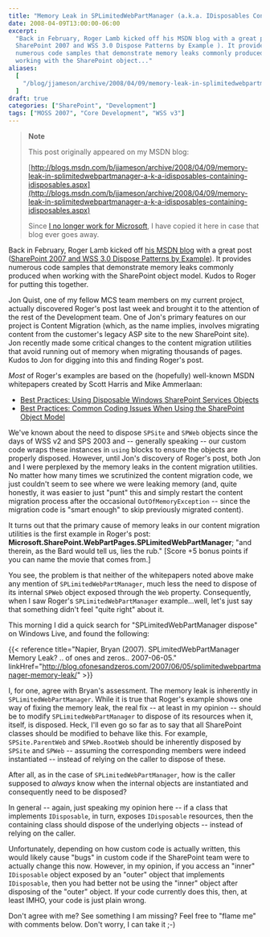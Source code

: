 ```yaml
---
title: "Memory Leak in SPLimitedWebPartManager (a.k.a. IDisposables Containing IDisposables)"
date: 2008-04-09T13:00:00-06:00
excerpt:
  "Back in February, Roger Lamb kicked off his MSDN blog with a great post (
  SharePoint 2007 and WSS 3.0 Dispose Patterns by Example ). It provides
  numerous code samples that demonstrate memory leaks commonly produced when
  working with the SharePoint object..."
aliases:
  [
    "/blog/jjameson/archive/2008/04/09/memory-leak-in-splimitedwebpartmanager-a-k-a-idisposables-containing-idisposables.aspx",
  ]
draft: true
categories: ["SharePoint", "Development"]
tags: ["MOSS 2007", "Core Development", "WSS v3"]
---
```


> **Note**
>
> This post originally appeared on my MSDN blog:
>
> [http://blogs.msdn.com/b/jjameson/archive/2008/04/09/memory-leak-in-splimitedwebpartmanager-a-k-a-idisposables-containing-idisposables.aspx](http://blogs.msdn.com/b/jjameson/archive/2008/04/09/memory-leak-in-splimitedwebpartmanager-a-k-a-idisposables-containing-idisposables.aspx)
>
> Since
> [I no longer work for Microsoft](/blog/jjameson/2011/09/02/last-day-with-microsoft),
> I have copied it here in case that blog ever goes away.

Back in February, Roger Lamb kicked off
[his MSDN blog](http://blogs.msdn.com/rogerla) with a great post
([SharePoint 2007 and WSS 3.0 Dispose Patterns by Example](http://blogs.msdn.com/rogerla/archive/2008/02/12/sharepoint-2007-and-wss-3-0-dispose-patterns-by-example.aspx)).
It provides numerous code samples that demonstrate memory leaks commonly
produced when working with the SharePoint object model. Kudos to Roger for
putting this together.

Jon Quist, one of my fellow MCS team members on my current project, actually
discovered Roger's post last week and brought it to the attention of the rest of
the Development team. One of Jon's primary features on our project is Content
Migration (which, as the name implies, involves migrating content from the
customer's legacy ASP site to the new SharePoint site). Jon recently made some
critical changes to the content migration utilities that avoid running out of
memory when migrating thousands of pages. Kudos to Jon for digging into this and
finding Roger's post.

*Most* of Roger's examples are based on the (hopefully) well-known MSDN
whitepapers created by Scott Harris and Mike Ammerlaan:

- [Best Practices: Using Disposable Windows SharePoint Services Objects](http://msdn2.microsoft.com/en-us/library/aa973248.aspx)
- [Best Practices: Common Coding Issues When Using the SharePoint Object Model](http://msdn2.microsoft.com/en-us/library/bb687949.aspx)

We've known about the need to dispose `SPSite` and `SPWeb` objects since the
days of WSS v2 and SPS 2003 and -- generally speaking -- our custom code wraps
these instances in `using` blocks to ensure the objects are properly disposed.
However, until Jon's discovery of Roger's post, both Jon and I were perplexed by
the memory leaks in the content migration utilities. No matter how many times we
scrutinized the content migration code, we just couldn't seem to see where we
were leaking memory (and, quite honestly, it was easier to just "punt" this and
simply restart the content migration process after the occasional
`OutOfMemoryException` -- since the migration code is "smart enough" to skip
previously migrated content).

It turns out that the primary cause of memory leaks in our content migration
utilities is the first example in Roger's post:
**Microsoft.SharePoint.WebPartPages.SPLimitedWebPartManager**; "and therein, as
the Bard would tell us, lies the rub." [Score +5 bonus points if you can name
the movie that comes from.]

You see, the problem is that neither of the whitepapers noted above make any
mention of `SPLimitedWebPartManager`, much less the need to dispose of its
internal `SPWeb` object exposed through the `Web` property. Consequently, when I
saw Roger's `SPLimitedWebPartManager` example...well, let's just say that
something didn't feel "quite right" about it.

This morning I did a quick search for "SPLimitedWebPartManager dispose" on
Windows Live, and found the following:

{{< reference
title="Napier, Bryan (2007). SPLimitedWebPartManager Memory Leak? .. of ones and zeros.. 2007-06-05."
linkHref="http://blog.ofonesandzeros.com/2007/06/05/splimitedwebpartmanager-memory-leak/" >}}

I, for one, agree with Bryan's assessment. The memory leak is inherently in
`SPLimitedWebPartManager`. While it is true that Roger's example shows one way
of fixing the memory leak, the real fix -- at least in my opinion -- should be
to modify `SPLimitedWebPartManager` to dispose of its resources when it, itself,
is disposed. Heck, I'll even go so far as to say that all SharePoint classes
should be modified to behave like this. For example, `SPSite.ParentWeb` and
`SPWeb.RootWeb` should be inherently disposed by `SPSite` and `SPWeb` --
assuming the corresponding members were indeed instantiated -- instead of
relying on the caller to dispose of these.

After all, as in the case of `SPLimitedWebPartManager`, how is the caller
supposed to *always* know when the internal objects are instantiated and
consequently need to be disposed?

In general -- again, just speaking my opinion here -- if a class that implements
`IDisposable`, in turn, exposes `IDisposable` resources, then the containing
class should dispose of the underlying objects -- instead of relying on the
caller.

Unfortunately, depending on how custom code is actually written, this would
likely cause "bugs" in custom code if the SharePoint team were to actually
change this now. However, in my opinion, if you access an "inner" `IDisposable`
object exposed by an "outer" object that implements `IDisposable`, then you had
better not be using the "inner" object after disposing of the "outer" object. If
your code currently does this, then, at least IMHO, your code is just plain
wrong.

Don't agree with me? See something I am missing? Feel free to "flame me" with
comments below. Don't worry, I can take it ;-)
